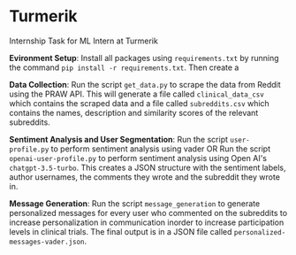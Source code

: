 # Turmerik
Internship Task for ML Intern at Turmerik

**Evironment Setup**: Install all packages using `requirements.txt` by running the command `pip install -r requirements.txt`. Then create a 

**Data Collection**: Run the script `get_data.py` to scrape the data from Reddit using the PRAW API. This will generate a file called `clinical_data_csv` which contains the scraped data and a file called `subreddits.csv` which contains the names, description and similarity scores of the relevant subreddits.

**Sentiment Analysis and User Segmentation**: Run the script `user-profile.py` to perform sentiment analysis using vader OR Run the script `openai-user-profile.py` to perform sentiment analysis using Open AI's `chatgpt-3.5-turbo`. This creates a JSON structure with the sentiment labels, author usernames, the comments they wrote and the subreddit they wrote in.

**Message Generation**: Run the script `message_generation` to generate personalized messages for every user who commented on the subreddits to increase personalization in communication inorder to increase participation levels in clinical trials. The final output is in a JSON file called `personalized-messages-vader.json`.






